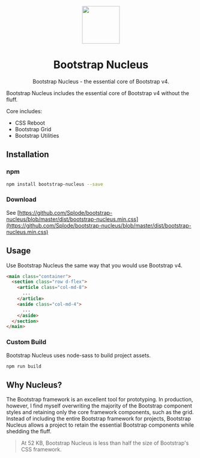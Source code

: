 <p align="center">
  <a href="https://github.com/splode/bootstrap-nucleus">
    <img src="https://splode.github.io/store/bootstrap-nucleus.png" width=100px height=100px>
  </a>
</p>

<h1 align="center">Bootstrap Nucleus</h1>
<p align="center">Bootstrap Nucleus - the essential core of Bootstrap v4.</p>

Bootstrap Nucleus includes the essential core of Bootstrap v4 without the fluff.

Core includes:
- CSS Reboot
- Bootstrap Grid
- Bootstrap Utilities

## Installation
### npm
````bash
npm install bootstrap-nucleus --save
````
### Download
See [https://github.com/Splode/bootstrap-nucleus/blob/master/dist/bootstrap-nucleus.min.css](https://github.com/Splode/bootstrap-nucleus/blob/master/dist/bootstrap-nucleus.min.css)

## Usage
Use Bootstrap Nucleus the same way that you would use Bootstrap v4.
````html
<main class="container">
  <section class="row d-flex">
    <article class="col-md-8">
      ...
    </article>
    <aside class="col-md-4">
      ...
    </aside>
  </section>
</main>
````

### Custom Build
Bootstrap Nucleus uses node-sass to build project assets. 
````bash
npm run build
````

## Why Nucleus?
The Bootstrap framework is an excellent tool for prototyping. In production, however, I find myself overwriting the majority of the Bootstrap component styles and retaining only the core framework components, such as the grid. Instead of including the entire Bootstrap framework for projects, Bootstrap Nucleus allows a project to retain the essential Bootstrap components while shedding the fluff.

> At 52 KB, Bootstrap Nucleus is less than half the size of Bootstrap's CSS framework.
